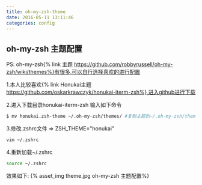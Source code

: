 ```yaml
---
title: oh-my-zsh-theme
date: 2016-05-11 13:11:46
categories: config
---
```


## oh-my-zsh 主题配置
PS: oh-my-zsh{% link 主题 https://github.com/robbyrussell/oh-my-zsh/wiki/themes%}有很多,可以自行选择喜欢的进行配置

1.本人比较喜欢{% link Honukai主题 https://github.com/oskarkrawczyk/honukai-iterm-zsh%},进入github进行下载

2.进入下载目录honukai-iterm-zsh 输入如下命令

```bash
$ mv honukai.zsh-theme ~/.oh-my-zsh/themes/ #复制主题到~/.oh-my-zsh/themes/
```
3.修改.zshrc文件 => ZSH_THEME="honukai"
```bash
vim ~/.zshrc
```
4.重新加载~/.zshrc
```bash
source ~/.zshrc
```
效果如下:
{% asset_img theme.jpg oh-my-zsh 主题配置%}
